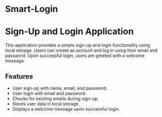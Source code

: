 # Smart-Login

# Sign-Up and Login Application

This application provides a simple sign-up and login functionality using local storage. Users can create an account and log in using their email and password. Upon successful login, users are greeted with a welcome message.

## Features

- User sign-up with name, email, and password.
- User login with email and password.
- Checks for existing emails during sign-up.
- Stores user data in local storage.
- Displays a welcome message upon successful login.
